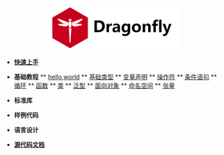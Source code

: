 <center><a href="/"><img alt="Qries" src="https://raw.githubusercontent.com/Asixa/Dragonfly-docs/master/misc/images/banner.png"width="60%"></a></center>

* [**快速上手**](zh-cn/)

* **基础教程**
** [hello,world](zh-cn/guide/hello-world)
** [基础类型](zh-cn/guide/basic-type)
** [变量声明](zh-cn/guide/variable)
** [操作符](zh-cn/guide/operator)
** [条件语句](zh-cn/guide/conditional-statement)
** [循环](zh-cn/guide/loop)
** [函数](zh-cn/guide/function)
** [类](zh-cn/guide/class)
** [泛型](zh-cn/guide/generic)
** [面向对象](zh-cn/guide/oop)
** [命名空间](zh-cn/guide/namespace)
** [张量](zh-cn/guide/tensor)
* **标准库**

* **样例代码**
* **语言设计**
* [**源代码文档**](zh-cn/source/)